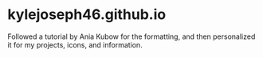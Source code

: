 # kylejoseph46.github.io

Followed a tutorial by Ania Kubow for the formatting, and then personalized it for my projects, icons, and information.
